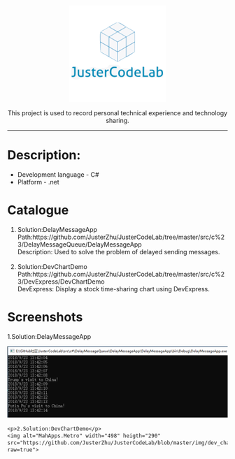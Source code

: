 <div align="center">
 <a href="https://github.com/MahApps/MahApps.Metro">
    <img alt="MahApps.Metro" width="220" heigth="220" src="https://github.com/JusterZhu/JusterCodeLab/blob/master/img/logo.png?raw=true">
  </a>
  <p>This project is used to record personal technical experience and technology sharing.</p>
</div>

---


# Description: #
- Development language - C#
- Platform - .net

# Catalogue #
<div>
 <ol>
  <li>
    Solution:DelayMessageApp</br>
    Path:<a>https://github.com/JusterZhu/JusterCodeLab/tree/master/src/c%23/DelayMessageQueue/DelayMessageApp</a></br>
    Description: Used to solve the problem of delayed sending messages.
  </li>
</br>
  <li>
    Solution:DevChartDemo</br>
    Path:<a>https://github.com/JusterZhu/JusterCodeLab/tree/master/src/c%23/DevExpress/DevChartDemo</a></br>
    DevExpress: Display a stock time-sharing chart using DevExpress.
  </li>
</ol>
</div>

# Screenshots #

<div>
    <p>1.Solution:DelayMessageApp</p>
    <img alt="MahApps.Metro" width="805" heigth="260" src="https://github.com/JusterZhu/JusterCodeLab/blob/master/img/delay_message_app.png?raw=true">

    <p>2.Solution:DevChartDemo</p>
    <img alt="MahApps.Metro" width="498" heigth="290" src="https://github.com/JusterZhu/JusterCodeLab/blob/master/img/dev_chart_demo.png?raw=true">
</div>
